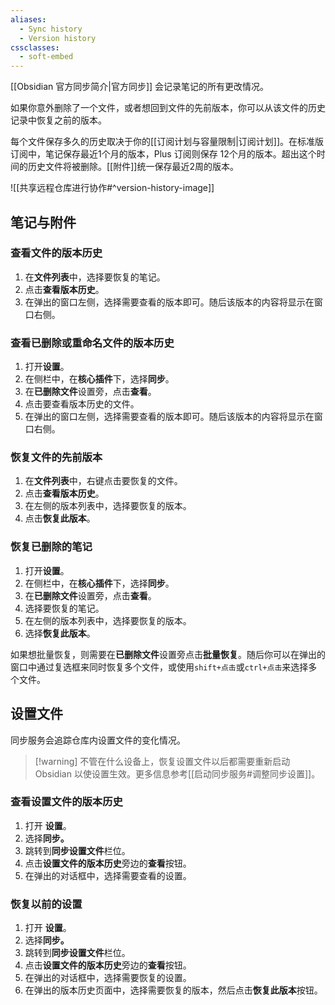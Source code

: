 ```yaml
---
aliases:
  - Sync history
  - Version history
cssclasses:
  - soft-embed
---
```


[[Obsidian 官方同步简介|官方同步]] 会记录笔记的所有更改情况。

如果你意外删除了一个文件，或者想回到文件的先前版本，你可以从该文件的历史记录中恢复之前的版本。

每个文件保存多久的历史取决于你的[[订阅计划与容量限制|订阅计划]]。在标准版订阅中，笔记保存最近1个月的版本，Plus 订阅则保存 12个月的版本。超出这个时间的历史文件将被删除。[[附件]]统一保存最近2周的版本。

![[共享远程仓库进行协作#^version-history-image]]

## 笔记与附件

### 查看文件的版本历史

1. 在**文件列表**中，选择要恢复的笔记。
2. 点击**查看版本历史**。
3. 在弹出的窗口左侧，选择需要查看的版本即可。随后该版本的内容将显示在窗口右侧。

### 查看已删除或重命名文件的版本历史

1. 打开**设置**。
2. 在侧栏中，在**核心插件**下，选择**同步**。
3. 在**已删除文件**设置旁，点击**查看**。
4. 点击要查看版本历史的文件。
5. 在弹出的窗口左侧，选择需要查看的版本即可。随后该版本的内容将显示在窗口右侧。

### 恢复文件的先前版本

1. 在**文件列表**中，右键点击要恢复的文件。
2. 点击**查看版本历史**。
3. 在左侧的版本列表中，选择要恢复的版本。
4. 点击**恢复此版本**。

### 恢复已删除的笔记

1. 打开**设置**。
2. 在侧栏中，在**核心插件**下，选择**同步**。
3. 在**已删除文件**设置旁，点击**查看**。
4. 选择要恢复的笔记。
5. 在左侧的版本列表中，选择要恢复的版本。
6. 选择**恢复此版本**。

如果想批量恢复，则需要在**已删除文件**设置旁点击**批量恢复**。随后你可以在弹出的窗口中通过复选框来同时恢复多个文件，或使用`shift+点击`或`ctrl+点击`来选择多个文件。 

## 设置文件

同步服务会追踪仓库内设置文件的变化情况。

> [!warning] 不管在什么设备上，恢复设置文件以后都需要重新启动 Obsidian 以使设置生效。更多信息参考[[启动同步服务#调整同步设置]]。
### 查看设置文件的版本历史

1. 打开 **设置**。
2. 选择**同步。**
3. 跳转到**同步设置文件**栏位。
4. 点击**设置文件的版本历史**旁边的**查看**按钮。
5. 在弹出的对话框中，选择需要查看的设置。

### 恢复以前的设置

1. 打开 **设置**。
2. 选择**同步。**
3. 跳转到**同步设置文件**栏位。
4. 点击**设置文件的版本历史**旁边的**查看**按钮。
5. 在弹出的对话框中，选择需要恢复的设置。
6. 在弹出的版本历史页面中，选择需要恢复的版本，然后点击**恢复此版本**按钮。
